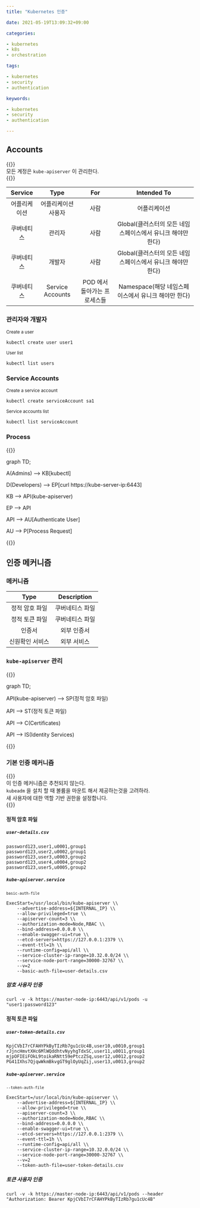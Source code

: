 ```yaml
---
title: "Kubernetes 인증"

date: 2021-05-19T13:09:32+09:00

categories:

- kubernetes
- k8s
- orchestration

tags:

- kubernetes
- security
- authentication

keywords:

- kubernetes
- security
- authentication

---
```


## Accounts

{{<admonition note Accounts true>}}  
모든 계정은 `kube-apiserver` 이 관리한다.  
{{</admonition>}}

| Service | Type | For | Intended To |  
|:-:|:-:|:-:|:-:|  
| 어플리케이션 | 어플리케이션 사용자 | 사람 | 어플리케이션 |   
| 쿠버네티스 | 관리자 | 사람 | Global(클러스터의 모든 네임스페이스에서 유니크 해야만 한다) |   
| 쿠버네티스 | 개발자 | 사람 | Global(클러스터의 모든 네임스페이스에서 유니크 해야만 한다) |   
| 쿠버네티스 | Service Accounts | POD 에서 돌아가는 프로세스들 | Namespace(해당 네임스페이스에서 유니크 해야만 한다) |

### 관리자와 개발자

<sub>Create a user</sub>

```shell
kubectl create user user1
```

<sub>User list</sub>

```shell
kubectl list users
```

### Service Accounts

<sub>Create a service account</sub>

```shell
kubectl create serviceAccount sa1
```

<sub>Service accounts list</sub>

```shell
kubectl list serviceAccount
```

### Process

{{<mermaid>}}

graph TD;

A(Admins) --> KB[kubectl]

D(Developers) --> EP[curl https://kube-server-ip:6443]

KB --> API(kube-apiserver)

EP --> API

API --> AU[Authenticate User]

AU --> P[Process Request]

{{</mermaid>}}

## 인증 메커니즘

### 메커니즘

| Type | Description |  
|:-:|:-:|  
| 정적 암호 파일 | 쿠버네티스 파일 |  
| 정적 토큰 파일 | 쿠버네티스 파일 |  
| 인증서 | 외부 인증서 |  
| 신원확인 서비스 | 외부 서비스 |

### `kube-apiserver` 관리

{{<mermaid>}}

graph TD;

API(kube-apiserver) --> SP(정적 암호 파일)

API --> ST(정적 토큰 파일)

API --> C(Certificates)

API --> IS(Identity Services)

{{</mermaid>}}

### 기본 인증 메커니즘

{{<admonition note Note true>}}  
이 인증 메커니즘은 추천되지 않는다.  
`kubeadm` 을 설치 할 때 볼륨을 마운트 해서 제공하는것을 고려하라.  
새 사용자에 대한 역할 기반 권한을 설정합니다.  
{{</admonition>}}

#### 정적 암호 파일

##### `user-details.csv`

```
password123,user1,u0001,group1
password123,user2,u0002,group1
password123,user3,u0003,group2
password123,user4,u0004,group2
password123,user5,u0005,group2
```

##### `kube-apiserver.service`

<sub>`basic-auth-file`</sub>

```shell
ExecStart=/usr/local/bin/kube-apiserver \\
    --advertise-address=${INTERNAL_IP} \\
    --allow-privileged=true \\
    --apiserver-count=3 \\
    --authorization-mode=Node,RBAC \\
    --bind-address=0.0.0.0 \\
    --enable-swagger-ui=true \\
    --etcd-servers=https://127.0.0.1:2379 \\
    --event-ttl=1h \\
    --runtime-config=api/all \\
    --service-cluster-ip-range=10.32.0.0/24 \\
    --service-node-port-range=30000-32767 \\
    --v=2
    --basic-auth-file=user-details.csv
```

##### 암호 사용자 인증

```shell
curl -v -k https://master-node-ip:6443/api/v1/pods -u "user1:password123"
```

#### 정적 토큰 파일

##### `user-token-details.csv`

```
KpjCVbI7rCFAHYPkByTIzRb7gu1cUc4B,user10,u0010,group1
rJjncHmvtXHc6MlWQddhtvNyyhgTdxSC,user11,u0011,group1
mjpOFIEiFOkL9toikaRNtt59ePtczZSq,user12,u0012,group2
PG41IXhs7QjqwWkmBkvgGT9glOyUqZij,user13,u0013,group2
```

##### `kube-apiserver.service`

<sub>`--token-auth-file`</sub>

```shell
ExecStart=/usr/local/bin/kube-apiserver \\
    --advertise-address=${INTERNAL_IP} \\
    --allow-privileged=true \\
    --apiserver-count=3 \\
    --authorization-mode=Node,RBAC \\
    --bind-address=0.0.0.0 \\
    --enable-swagger-ui=true \\
    --etcd-servers=https://127.0.0.1:2379 \\
    --event-ttl=1h \\
    --runtime-config=api/all \\
    --service-cluster-ip-range=10.32.0.0/24 \\
    --service-node-port-range=30000-32767 \\
    --v=2
    --token-auth-file=user-token-details.csv
```

##### 토큰 사용자 인증

```shell
curl -v -k https://master-node-ip:6443/api/v1/pods --header "Authorization: Bearer KpjCVbI7rCFAHYPkByTIzRb7gu1cUc4B"
```
